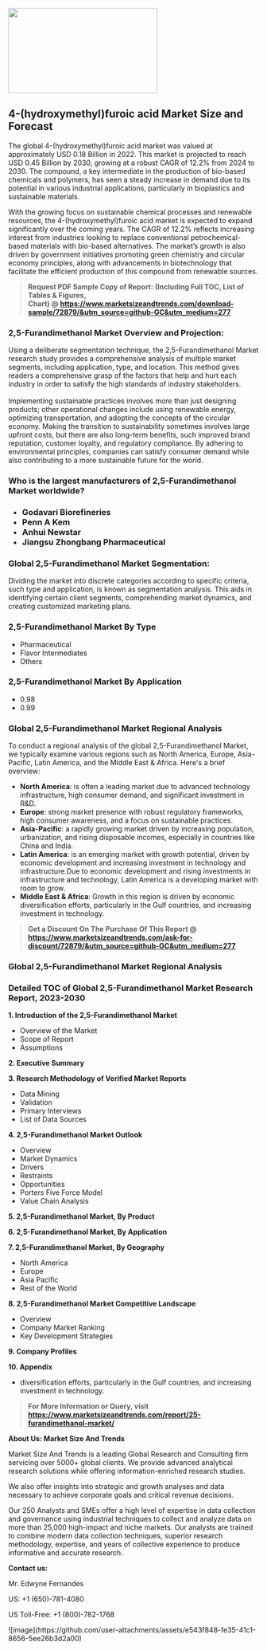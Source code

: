 <p><img class="alignnone size-medium wp-image-20088" src="https://ffe5etoiles.com/wp-content/uploads/2024/12/MST1-300x171.png" alt="" width="300" height="171" /></p><h2>4-(hydroxymethyl)furoic acid Market Size and Forecast</h2><p>The global 4-(hydroxymethyl)furoic acid market was valued at approximately USD 0.18 Billion in 2022. This market is projected to reach USD 0.45 Billion by 2030, growing at a robust CAGR of 12.2% from 2024 to 2030. The compound, a key intermediate in the production of bio-based chemicals and polymers, has seen a steady increase in demand due to its potential in various industrial applications, particularly in bioplastics and sustainable materials.</p><p>With the growing focus on sustainable chemical processes and renewable resources, the 4-(hydroxymethyl)furoic acid market is expected to expand significantly over the coming years. The CAGR of 12.2% reflects increasing interest from industries looking to replace conventional petrochemical-based materials with bio-based alternatives. The market’s growth is also driven by government initiatives promoting green chemistry and circular economy principles, along with advancements in biotechnology that facilitate the efficient production of this compound from renewable sources.</p></p><blockquote id="" class=""><strong>Request PDF Sample Copy of Report: (Including Full TOC, List of Tables &amp; Figures, Chart)&nbsp;@&nbsp;<strong><a href="https://www.marketsizeandtrends.com/download-sample/72879/&utm_source=github-GC&utm_medium=277" target="_blank">https://www.marketsizeandtrends.com/download-sample/72879/&utm_source=github-GC&utm_medium=277</a></strong></strong></blockquote><h3 id="" class="">2,5-Furandimethanol Market&nbsp;Overview and Projection:</h3><p id="" class="">Using a deliberate segmentation technique, the 2,5-Furandimethanol Market research study provides a comprehensive analysis of multiple market segments, including application, type, and location. This method gives readers a comprehensive grasp of the factors that help and hurt each industry in order to satisfy the high standards of industry stakeholders. <br /> <br />Implementing sustainable practices involves more than just designing products; other operational changes include using renewable energy, optimizing transportation, and adopting the concepts of the circular economy. Making the transition to sustainability sometimes involves large upfront costs, but there are also long-term benefits, such improved brand reputation, customer loyalty, and regulatory compliance. By adhering to environmental principles, companies can satisfy consumer demand while also contributing to a more sustainable future for the world.</p><h3 id="" class="">Who is the largest manufacturers of&nbsp;2,5-Furandimethanol Market worldwide?</h3><h3 class=""><p><ul><li>Godavari Biorefineries </li><li> Penn A Kem </li><li> Anhui Newstar </li><li> Jiangsu Zhongbang Pharmaceutical</li></ul></p></h3><h3 id="" class="">Global&nbsp;2,5-Furandimethanol Market Segmentation:</h3><p id="" class="">Dividing the market into discrete categories according to specific criteria, such type and application, is known as segmentation analysis. This aids in identifying certain client segments, comprehending market dynamics, and creating customized marketing plans.</p><h3 id="" class="">2,5-Furandimethanol Market&nbsp;By Type</h3><p><p><ul><li>Pharmaceutical</li><li> Flavor Intermediates</li><li> Others</p></li></ul></p></p><h3 id="" class="">2,5-Furandimethanol Market&nbsp;By Application</h3><p class=""><p><ul><li>0.98</li><li> 0.99</li></ul></p></p><h3 id="" class="">Global 2,5-Furandimethanol Market Regional Analysis</h3><p id="" class="">To conduct a regional analysis of the global 2,5-Furandimethanol Market, we typically examine various regions such as North America, Europe, Asia-Pacific, Latin America, and the Middle East &amp; Africa. Here's a brief overview:</p><ul><li><strong>North America</strong>: is often a leading market due to advanced technology infrastructure, high consumer demand, and significant investment in R&amp;D.</li><li><strong>Europe</strong>: strong market presence with robust regulatory frameworks, high consumer awareness, and a focus on sustainable practices.</li><li><strong>Asia-Pacific</strong>: a rapidly growing market driven by increasing population, urbanization, and rising disposable incomes, especially in countries like China and India.</li><li><strong>Latin America</strong>: is an emerging market with growth potential, driven by economic development and increasing investment in technology and infrastructure.Due to economic development and rising investments in infrastructure and technology, Latin America is a developing market with room to grow.</li><li><strong>Middle East &amp; Africa</strong>: Growth in this region is driven by economic diversification efforts, particularly in the Gulf countries, and increasing investment in technology.</li></ul><blockquote id="" class=""><strong>Get a Discount On The Purchase Of This Report @ <strong><a href="https://www.marketsizeandtrends.com/ask-for-discount/72879/&utm_source=github-GC&utm_medium=277" target="_blank">https://www.marketsizeandtrends.com/ask-for-discount/72879/&utm_source=github-GC&utm_medium=277</a></strong></strong></blockquote><h3 id="" class="">Global 2,5-Furandimethanol Market Regional Analysis</h3><h3 id="" class="">Detailed TOC of Global 2,5-Furandimethanol Market Research Report, 2023-2030</h3><p id="" class=""><strong>1. Introduction of the 2,5-Furandimethanol Market</strong></p><ul><li>Overview of the Market</li><li>Scope of Report</li><li>Assumptions</li></ul><p id="" class=""><strong>2. Executive Summary</strong></p><p id="" class=""><strong>3. Research Methodology of Verified Market Reports</strong></p><ul><li>Data Mining</li><li>Validation</li><li>Primary Interviews</li><li>List of Data Sources</li></ul><p id="" class=""><strong>4. 2,5-Furandimethanol Market Outlook</strong></p><ul><li>Overview</li><li>Market Dynamics</li><li>Drivers</li><li>Restraints</li><li>Opportunities</li><li>Porters Five Force Model</li><li>Value Chain Analysis</li></ul><p id="" class=""><strong>5. 2,5-Furandimethanol Market, By Product</strong></p><p id="" class=""><strong>6. 2,5-Furandimethanol Market, By Application</strong></p><p id="" class=""><strong>7. 2,5-Furandimethanol Market, By Geography</strong></p><ul><li>North America</li><li>Europe</li><li>Asia Pacific</li><li>Rest of the World</li></ul><p id="" class=""><strong>8. 2,5-Furandimethanol Market Competitive Landscape</strong></p><ul><li>Overview</li><li>Company Market Ranking</li><li>Key Development Strategies</li></ul><p id="" class=""><strong>9. Company Profiles</strong></p><p id="" class=""><strong>10. Appendix</strong></p><ul><li>diversification efforts, particularly in the Gulf countries, and increasing investment in technology.</li></ul><blockquote id="" class=""><strong>For More Information or Query, visit <strong><strong><a href="https://www.marketsizeandtrends.com/report/25-furandimethanol-market/" target="_blank">https://www.marketsizeandtrends.com/report/25-furandimethanol-market/</a></strong></strong></strong></blockquote><p id="" class=""><strong>About Us: Market Size And Trends</strong></p><p id="" class="">Market Size And Trends is a leading Global Research and Consulting firm servicing over 5000+ global clients. We provide advanced analytical research solutions while offering information-enriched research studies.</p><p id="" class="">We also offer insights into strategic and growth analyses and data necessary to achieve corporate goals and critical revenue decisions.</p><p id="" class="">Our 250 Analysts and SMEs offer a high level of expertise in data collection and governance using industrial techniques to collect and analyze data on more than 25,000 high-impact and niche markets. Our analysts are trained to combine modern data collection techniques, superior research methodology, expertise, and years of collective experience to produce informative and accurate research.</p><p id="" class=""><strong>Contact us:</strong></p><p id="" class="">Mr. Edwyne Fernandes</p><p id="" class="">US: +1 (650)-781-4080</p><p id="" class="">US Toll-Free: +1 (800)-782-1768</p>
![image](https://github.com/user-attachments/assets/e543f848-fe35-41c1-8656-5ee26b3d2a00)
